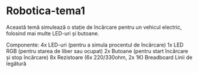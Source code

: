 # Robotica-tema1

Această temă simulează o stație de încărcare pentru un vehicul electric, folosind mai multe LED-uri și butoane.

Componente:
    4x LED-uri (pentru a simula procentul de încărcare)
    1x LED RGB (pentru starea de liber sau ocupat)
    2x Butoane (pentru start încărcare și stop încărcare)
    8x Rezistoare (6x 220/330ohm, 2x 1K)
    Breadboard
    Linii de legătură
